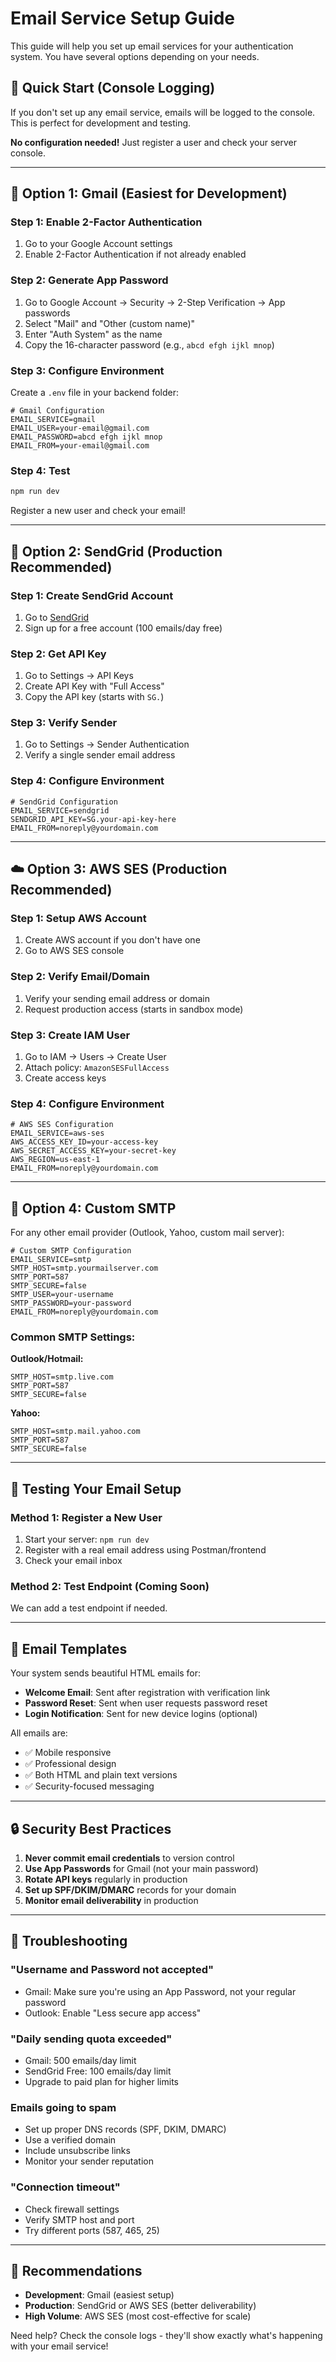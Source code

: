 # Email Service Setup Guide

This guide will help you set up email services for your authentication system. You have several options depending on your needs.

## 🚀 Quick Start (Console Logging)

If you don't set up any email service, emails will be logged to the console. This is perfect for development and testing.

**No configuration needed!** Just register a user and check your server console.

---

## 📧 Option 1: Gmail (Easiest for Development)

### Step 1: Enable 2-Factor Authentication
1. Go to your Google Account settings
2. Enable 2-Factor Authentication if not already enabled

### Step 2: Generate App Password
1. Go to Google Account → Security → 2-Step Verification → App passwords
2. Select "Mail" and "Other (custom name)" 
3. Enter "Auth System" as the name
4. Copy the 16-character password (e.g., `abcd efgh ijkl mnop`)

### Step 3: Configure Environment
Create a `.env` file in your backend folder:

```env
# Gmail Configuration
EMAIL_SERVICE=gmail
EMAIL_USER=your-email@gmail.com
EMAIL_PASSWORD=abcd efgh ijkl mnop
EMAIL_FROM=your-email@gmail.com
```

### Step 4: Test
```bash
npm run dev
```

Register a new user and check your email!

---

## 🏢 Option 2: SendGrid (Production Recommended)

### Step 1: Create SendGrid Account
1. Go to [SendGrid](https://sendgrid.com/)
2. Sign up for a free account (100 emails/day free)

### Step 2: Get API Key
1. Go to Settings → API Keys
2. Create API Key with "Full Access"
3. Copy the API key (starts with `SG.`)

### Step 3: Verify Sender
1. Go to Settings → Sender Authentication
2. Verify a single sender email address

### Step 4: Configure Environment
```env
# SendGrid Configuration
EMAIL_SERVICE=sendgrid
SENDGRID_API_KEY=SG.your-api-key-here
EMAIL_FROM=noreply@yourdomain.com
```

---

## ☁️ Option 3: AWS SES (Production Recommended)

### Step 1: Setup AWS Account
1. Create AWS account if you don't have one
2. Go to AWS SES console

### Step 2: Verify Email/Domain
1. Verify your sending email address or domain
2. Request production access (starts in sandbox mode)

### Step 3: Create IAM User
1. Go to IAM → Users → Create User
2. Attach policy: `AmazonSESFullAccess`
3. Create access keys

### Step 4: Configure Environment
```env
# AWS SES Configuration
EMAIL_SERVICE=aws-ses
AWS_ACCESS_KEY_ID=your-access-key
AWS_SECRET_ACCESS_KEY=your-secret-key
AWS_REGION=us-east-1
EMAIL_FROM=noreply@yourdomain.com
```

---

## 🔧 Option 4: Custom SMTP

For any other email provider (Outlook, Yahoo, custom mail server):

```env
# Custom SMTP Configuration
EMAIL_SERVICE=smtp
SMTP_HOST=smtp.yourmailserver.com
SMTP_PORT=587
SMTP_SECURE=false
SMTP_USER=your-username
SMTP_PASSWORD=your-password
EMAIL_FROM=noreply@yourdomain.com
```

### Common SMTP Settings:

**Outlook/Hotmail:**
```env
SMTP_HOST=smtp.live.com
SMTP_PORT=587
SMTP_SECURE=false
```

**Yahoo:**
```env
SMTP_HOST=smtp.mail.yahoo.com
SMTP_PORT=587
SMTP_SECURE=false
```

---

## 🧪 Testing Your Email Setup

### Method 1: Register a New User
1. Start your server: `npm run dev`
2. Register with a real email address using Postman/frontend
3. Check your email inbox

### Method 2: Test Endpoint (Coming Soon)
We can add a test endpoint if needed.

---

## 📧 Email Templates

Your system sends beautiful HTML emails for:

- **Welcome Email**: Sent after registration with verification link
- **Password Reset**: Sent when user requests password reset  
- **Login Notification**: Sent for new device logins (optional)

All emails are:
- ✅ Mobile responsive
- ✅ Professional design  
- ✅ Both HTML and plain text versions
- ✅ Security-focused messaging

---

## 🔒 Security Best Practices

1. **Never commit email credentials** to version control
2. **Use App Passwords** for Gmail (not your main password)
3. **Rotate API keys** regularly in production
4. **Set up SPF/DKIM/DMARC** records for your domain
5. **Monitor email deliverability** in production

---

## 🐛 Troubleshooting

### "Username and Password not accepted"
- Gmail: Make sure you're using an App Password, not your regular password
- Outlook: Enable "Less secure app access"

### "Daily sending quota exceeded"
- Gmail: 500 emails/day limit
- SendGrid Free: 100 emails/day limit
- Upgrade to paid plan for higher limits

### Emails going to spam
- Set up proper DNS records (SPF, DKIM, DMARC)
- Use a verified domain
- Include unsubscribe links
- Monitor your sender reputation

### "Connection timeout"
- Check firewall settings
- Verify SMTP host and port
- Try different ports (587, 465, 25)

---

## 🎯 Recommendations

- **Development**: Gmail (easiest setup)
- **Production**: SendGrid or AWS SES (better deliverability)
- **High Volume**: AWS SES (most cost-effective for scale)

Need help? Check the console logs - they'll show exactly what's happening with your email service! 
